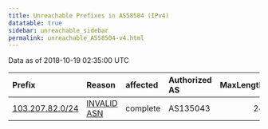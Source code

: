 ```yaml
---
title: Unreachable Prefixes in AS58504 (IPv4)
datatable: true
sidebar: unreachable_sidebar
permalink: unreachable_AS58504-v4.html
---
```


Data as of 2018-10-19 02:35:00 UTC


<div class="datatable-begin"></div>

| Prefix                                                   | Reason                                                                                                 | affected   | Authorized AS   |   MaxLength | Anchor                                       |   unreachable /24s |
|:---------------------------------------------------------|:-------------------------------------------------------------------------------------------------------|:-----------|:----------------|------------:|:---------------------------------------------|-------------------:|
| [103.207.82.0/24](https://stat.ripe.net/103.207.82.0/24) | [INVALID ASN](https://rpki-validator.ripe.net/announcement-preview?asn=AS58504&prefix=103.207.82.0/24) | complete   | AS135043        |          24 | [APNIC](unreachable_APNIC_RPKI_Root-v4.html) |                  1 |

<div class="datatable-end"></div>